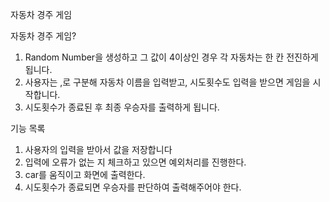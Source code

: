 자동차 경주 게임

자동차 경주 게임?
1. Random Number을 생성하고 그 값이 4이상인 경우 각 자동차는 한 칸 전진하게됩니다.
2. 사용자는 ,로 구분해 자동차 이름을 입력받고, 시도횟수도 입력을 받으면 게임을 시작합니다.
3. 시도횟수가 종료된 후 최종 우승자를 출력하게 됩니다.

기능 목록
1. 사용자의 입력을 받아서 값을 저장합니다
2. 입력에 오류가 없는 지 체크하고 있으면 예외처리를 진행한다.
3. car를 움직이고 화면에 출력한다.
4. 시도횟수가 종료되면 우승자를 판단하여 출력해주어야 한다.